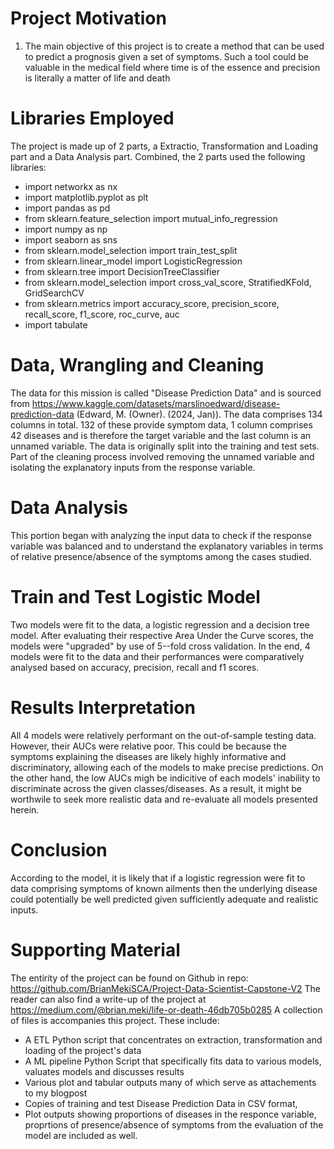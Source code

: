 

# Project Motivation
1. The main objective of this project is to create a method that can be used to predict a prognosis given a set of symptoms.
Such a tool could be valuable in the medical field where time is of the essence and precision is literally a matter of life and death

# Libraries Employed
The project is made up of 2 parts, a Extractio, Transformation and Loading part and a Data Analysis part. 
Combined, the 2 parts used the following libraries:
* import networkx as nx
* import matplotlib.pyplot as plt
* import pandas as pd
* from sklearn.feature_selection import mutual_info_regression
* import numpy as np
* import seaborn as sns
* from sklearn.model_selection import train_test_split
* from sklearn.linear_model import LogisticRegression
* from sklearn.tree import DecisionTreeClassifier
* from sklearn.model_selection import cross_val_score, StratifiedKFold, GridSearchCV
* from sklearn.metrics import accuracy_score, precision_score, recall_score, f1_score, roc_curve, auc 
* import tabulate

# Data, Wrangling and Cleaning
The data for this mission is called "Disease Prediction Data" and is sourced from https://www.kaggle.com/datasets/marslinoedward/disease-prediction-data (Edward, M. (Owner). (2024, Jan)). The data comprises 134 columns in total. 132 of these provide symptom data, 1 column comprises 42 diseases and is therefore the target variable and the last column is an unnamed variable. 
The data is originally split into the training and test sets.
Part of the cleaning process involved removing the unnamed variable and isolating the explanatory inputs from the response variable.
 
# Data Analysis
This portion began with analyzing the input data to check if the response variable was balanced and to understand the explanatory variables in terms of relative presence/absence of the symptoms among the cases studied.

# Train and Test Logistic Model
Two models were fit to the data, a logistic regression and a decision tree model. After evaluating their respective Area Under the Curve scores, the models were "upgraded" by use of 5--fold cross validation. In the end, 4 models were fit to the data and their performances were comparatively analysed based on accuracy, precision, recall and f1 scores. 

# Results Interpretation
All 4 models were relatively performant on the out-of-sample testing data. However, their AUCs were relative poor. This could be because the symptoms explaining the diseases are likely highly informative and discriminatory, allowing each of the models to make precise predictions. On the other hand, the low AUCs migh be indicitive of each models' inability to discriminate across the given classes/diseases. As a result, it might be worthwile to seek more realistic data and re-evaluate all models presented herein.

# Conclusion
According to the model, it is likely that if a logistic regression were fit to data comprising symptoms of known ailments then the underlying disease could potentially be well predicted given sufficiently adequate and realistic inputs. 

# Supporting Material
The entirity of the project can be found on Github in repo: https://github.com/BrianMekiSCA/Project-Data-Scientist-Capstone-V2
The reader can also find a write-up of the project at https://medium.com/@brian.meki/life-or-death-46db705b0285
A collection of files is accompanies this project. These include:
* A ETL Python script that concentrates on extraction, transformation and loading of the project's data
* A ML pipeline Python Script that specifically fits data to various models, valuates models and discusses results
* Various plot and tabular outputs many of which serve as attachements to my blogpost
* Copies of training and test Disease Prediction Data in CSV format,
* Plot outputs showing proportions of diseases in the responce variable, proprtions of presence/absence of symptoms from the evaluation of the model are included as well.
